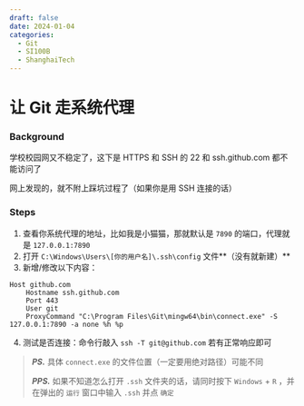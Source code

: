 ```yaml
---
draft: false
date: 2024-01-04
categories:
  - Git
  - SI100B
  - ShanghaiTech
---
```


# 让 Git 走系统代理

### Background

学校校园网又不稳定了，这下是 HTTPS 和 SSH 的 22 和 ssh.github.com 都不能访问了

网上发现的，就不附上踩坑过程了（如果你是用 SSH 连接的话）

<!-- more -->

### Steps

1. 查看你系统代理的地址，比如我是小猫猫，那就默认是 `7890` 的端口，代理就是 `127.0.0.1:7890`
2. 打开 `C:\Windows\Users\[你的用户名]\.ssh\config` 文件**（没有就新建）**
3. 新增/修改以下内容：

```
Host github.com
    Hostname ssh.github.com
    Port 443
    User git
    ProxyCommand "C:\Program Files\Git\mingw64\bin\connect.exe" -S 127.0.0.1:7890 -a none %h %p
```

4. 测试是否连接：命令行敲入 `ssh -T git@github.com` 若有正常响应即可

> ***PS.*** 具体 `connect.exe` 的文件位置（一定要用绝对路径）可能不同
> 
> ***PPS.*** 如果不知道怎么打开 `.ssh` 文件夹的话，请同时按下 `Windows` + `R` ，并在弹出的 `运行` 窗口中输入 `.ssh` 并点 `确定`